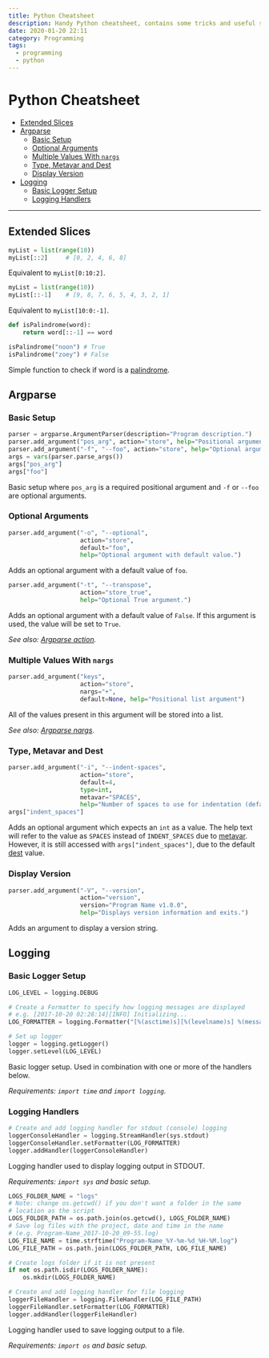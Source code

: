 ```yaml
---
title: Python Cheatsheet
description: Handy Python cheatsheet, contains some tricks and useful snippets.
date: 2020-01-20 22:11
category: Programming
tags:
  - programming
  - python
---
```


# Python Cheatsheet

- [Extended Slices](#extended-slices)
- [Argparse](#argparse)
  - [Basic Setup](#basic-setup)
  - [Optional Arguments](#optional-arguments)
  - [Multiple Values With `nargs`](#multiple-values-with-nargs)
  - [Type, Metavar and Dest](#type-metavar-and-dest)
  - [Display Version](#display-version)
- [Logging](#logging)
  - [Basic Logger Setup](#basic-logger-setup)
  - [Logging Handlers](#logging-handlers)

- - -

## Extended Slices

```python
myList = list(range(10))
myList[::2]     # [0, 2, 4, 6, 8]
```

Equivalent to `myList[0:10:2]`.

```python
myList = list(range(10))
myList[::-1]    # [9, 8, 7, 6, 5, 4, 3, 2, 1]
```

Equivalent to `myList[10:0:-1]`.

```python
def isPalindrome(word):
    return word[::-1] == word

isPalindrome("noon") # True
isPalindrome("zoey") # False
```

Simple function to check if word is a [palindrome](https://en.wikipedia.org/wiki/Palindrome).

## Argparse

### Basic Setup

```python
parser = argparse.ArgumentParser(description="Program description.")
parser.add_argument("pos_arg", action="store", help="Positional argument.")
parser.add_argument("-f", "--foo", action="store", help="Optional argument.")
args = vars(parser.parse_args())
args["pos_arg"]
args["foo"]
```

Basic setup where `pos_arg` is a required positional argument and `-f` or `--foo` are optional arguments.

### Optional Arguments

```python
parser.add_argument("-o", "--optional",
                    action="store",
                    default="foo",
                    help="Optional argument with default value.")
```

Adds an optional argument with a default value of `foo`.

```python
parser.add_argument("-t", "--transpose",
                    action="store_true",
                    help="Optional True argument.")
```

Adds an optional argument with a default value of `False`. If this argument is used, the value will be set to `True`.

_See also: [Argparse action](https://docs.python.org/3/library/argparse.html#action)._

### Multiple Values With `nargs`

```python
parser.add_argument("keys",
                    action="store",
                    nargs="+",
                    default=None, help="Positional list argument")
```

All of the values present in this argument will be stored into a list.

_See also: [Argparse nargs](https://docs.python.org/3/library/argparse.html#nargs)_.

### Type, Metavar and Dest

```python
parser.add_argument("-i", "--indent-spaces",
                    action="store",
                    default=4,
                    type=int,
                    metavar="SPACES",
                    help="Number of spaces to use for indentation (defaults to 4).")
args["indent_spaces"]
```

Adds an optional argument which expects an `int` as a value. The help text will refer to the value as `SPACES` instead of `INDENT_SPACES` due to [metavar](https://docs.python.org/3/library/argparse.html#metavar). However, it is still accessed with `args["indent_spaces"]`, due to the default [dest](https://docs.python.org/3/library/argparse.html#dest) value.

### Display Version

```python
parser.add_argument("-V", "--version",
                    action="version",
                    version="Program Name v1.0.0",
                    help="Displays version information and exits.")
```

Adds an argument to display a version string.

## Logging

### Basic Logger Setup

```python
LOG_LEVEL = logging.DEBUG

# Create a Formatter to specify how logging messages are displayed
# e.g. [2017-10-20 02:28:14][INFO] Initializing...
LOG_FORMATTER = logging.Formatter("[%(asctime)s][%(levelname)s] %(message)s", datefmt="%Y-%m-%d %H:%M:%S")

# Set up logger
logger = logging.getLogger()
logger.setLevel(LOG_LEVEL)
```

Basic logger setup. Used in combination with one or more of the handlers below.

_Requirements: `import time` and `import logging`._

### Logging Handlers

```python
# Create and add logging handler for stdout (console) logging
loggerConsoleHandler = logging.StreamHandler(sys.stdout)
loggerConsoleHandler.setFormatter(LOG_FORMATTER)
logger.addHandler(loggerConsoleHandler)
```

Logging handler used to display logging output in STDOUT.

_Requirements: `import sys` and basic setup._

```python
LOGS_FOLDER_NAME = "logs"
# Note: change os.getcwd() if you don't want a folder in the same
# location as the script
LOGS_FOLDER_PATH = os.path.join(os.getcwd(), LOGS_FOLDER_NAME)
# Save log files with the project, date and time in the name
# (e.g. Program-Name_2017-10-20_09-55.log)
LOG_FILE_NAME = time.strftime("Program-Name_%Y-%m-%d_%H-%M.log")
LOG_FILE_PATH = os.path.join(LOGS_FOLDER_PATH, LOG_FILE_NAME)

# Create logs folder if it is not present
if not os.path.isdir(LOGS_FOLDER_NAME):
    os.mkdir(LOGS_FOLDER_NAME)

# Create and add logging handler for file logging
loggerFileHandler = logging.FileHandler(LOG_FILE_PATH)
loggerFileHandler.setFormatter(LOG_FORMATTER)
logger.addHandler(loggerFileHandler)
```

Logging handler used to save logging output to a file.

_Requirements: `import os` and basic setup._
